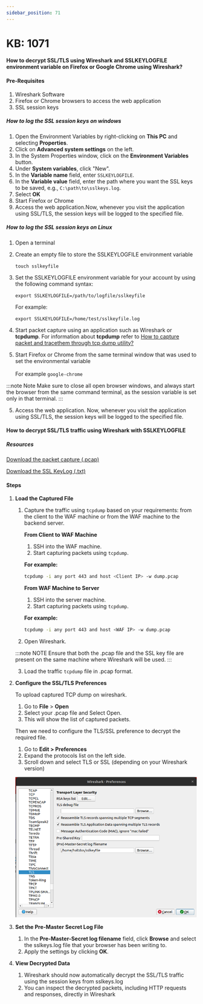 ```yaml
---
sidebar_position: 71
---
```


# KB: 1071

#### **How to decrypt SSL/TLS using Wireshark and SSLKEYLOGFILE environment variable on Firefox or Google Chrome using Wireshark?**

#### Pre-Requisites

   1. Wireshark Software
   2. Firefox or Chrome browsers to access the web application
   3. SSL session keys

##### How to log the SSL session keys on windows
      
   1. Open the Environment Variables by right-clicking on **This PC** and selecting **Properties**.
   2. Click on **Advanced system settings** on the left.
   3. In the System Properties window, click on the **Environment Variables** button.
   4. Under **System variables**, click "New".
   5. In the **Variable name** field, enter `SSLKEYLOGFILE`.
   6. In the **Variable value** field, enter the path where you want the SSL keys to be saved, e.g., `C:\path\to\sslkeys.log`.
   7. Select **OK**
   8. Start Firefox or Chrome
   9. Access the web application.Now, whenever you visit the application using SSL/TLS, the session keys will be logged to the specified file.

##### How to log the SSL session keys on Linux
      
1. Open a terminal
2. Create an empty file to store the SSLKEYLOGFILE environment variable

   ```
   touch sslkeyfile
   ```

3. Set the SSLKEYLOGFILE environment variable for your account by using the following command syntax: <br/>
  
      ```
      export SSLKEYLOGFILE=/path/to/logfile/sslkeyfile
      ```
      For example:  
      
      ```
      export SSLKEYLOGFILE=/home/test/sslkeyfile.log
      ````

3. Start packet capture using an application such as Wireshark or **tcpdump**. For information about **tcpdump** refer to [How to capture packet and tracethem through tcp dump utility?](./kb-1069.md)
4. Start Firefox or Chrome from the same terminal window that was used to set the environmental variable <br/> <br/>
  For example
   `google-chrome`
  
  :::note Note
  Make sure to close all open browser windows, and always start the browser from the same command terminal, as the session variable is set only in that terminal.
  :::
    
5. Access the web application. Now, whenever you visit the application using SSL/TLS, the session keys will be logged to the specified file.

#### How to decrypt SSL/TLS traffic using Wireshark with SSLKEYLOGFILE

##### Resources
[Download the packet capture (.pcap)](/file/enterprise/kb/1071/sslkeylog.pcap) 
  
[Download the SSL KeyLog (.txt)](/file/enterprise/kb/1071/prikeyfile.txt)

#### Steps
1. **Load the Captured File**

   1. Capture the traffic using `tcpdump` based on your requirements: from the client to the WAF machine or from the WAF machine to the backend server.

      **From Client to WAF Machine**  
      1. SSH into the WAF machine.  
      1. Start capturing packets using `tcpdump`.  

        **For example:**  
        ```bash
        tcpdump -i any port 443 and host <Client IP> -w dump.pcap
        ```

      **From WAF Machine to Server**  
      1. SSH into the server machine.  
      1. Start capturing packets using `tcpdump`.  

        **For example:**  
        ```bash
        tcpdump -i any port 443 and host <WAF IP> -w dump.pcap
        ```

   2. Open Wireshark. 
   
   :::note NOTE
   Ensure that both the .pcap file and the SSL key file are present on the same machine where Wireshark will be used. 
   ::: 

   3. Load the traffic `tcpdump` file in .pcap format. 

2. **Configure the SSL/TLS Preferences**

   To upload captured TCP dump on wireshark.

   1. Go to **File** > **Open**
   2. Select your .pcap file and Select Open.
   3. This will show the list of captured packets.
   
   Then we need to configure the TLS/SSL preference to decrypt the required file.

   1. Go to **Edit > Preferences**
   2. Expand the protocols list on the left side.
   3. Scroll down and select TLS or SSL (depending on your Wireshark version)

   ![kb-1070](/img/waf/v8/kb/tls.png)

3. **Set the Pre-Master Secret Log File**
   
   1. In the **Pre-Master-Secret log filename** field, click **Browse** and select the sslkeys.log file that your browser has been writing to.
   2. Apply the settings by clicking **OK**.
   
4. **View Decrypted Data**
   
   1. Wireshark should now automatically decrypt the SSL/TLS traffic using the session keys from sslkeys.log
   2. You can inspect the decrypted packets, including HTTP requests and responses, directly in Wireshark  